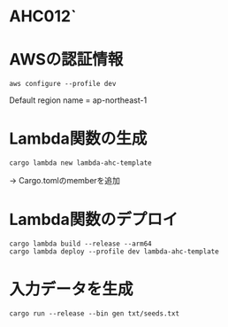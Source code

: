 # AHC012`

# AWSの認証情報
```shell
aws configure --profile dev
```
Default region name = ap-northeast-1

# Lambda関数の生成
```shell
cargo lambda new lambda-ahc-template
```
-> Cargo.tomlのmemberを追加

# Lambda関数のデプロイ
```shell
cargo lambda build --release --arm64
cargo lambda deploy --profile dev lambda-ahc-template
```

# 入力データを生成
```shell
cargo run --release --bin gen txt/seeds.txt
```